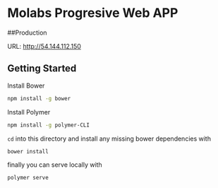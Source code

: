 # Molabs Progresive Web APP

##Production

URL: http://54.144.112.150

## Getting Started

Install Bower

```sh
npm install -g bower
```

Install Polymer

```sh
npm install -g polymer-CLI
```

`cd` into this directory and install any missing bower dependencies with

```sh
bower install
```
finally you can serve locally with

```sh
polymer serve
```
